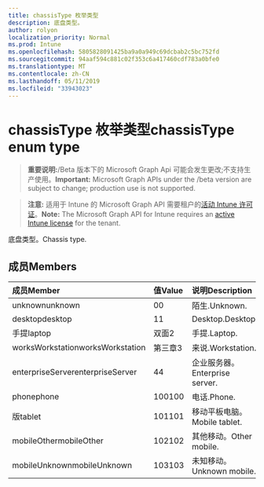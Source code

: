 ```yaml
---
title: chassisType 枚举类型
description: 底盘类型。
author: rolyon
localization_priority: Normal
ms.prod: Intune
ms.openlocfilehash: 5805828091425ba9a0a949c69dcbab2c5bc752fd
ms.sourcegitcommit: 94aaf594c881c02f353c6a417460cdf783a0bfe0
ms.translationtype: MT
ms.contentlocale: zh-CN
ms.lasthandoff: 05/11/2019
ms.locfileid: "33943023"
---
```

# <a name="chassistype-enum-type"></a><span data-ttu-id="c9a0f-103">chassisType 枚举类型</span><span class="sxs-lookup"><span data-stu-id="c9a0f-103">chassisType enum type</span></span>

> <span data-ttu-id="c9a0f-104">**重要说明:**/Beta 版本下的 Microsoft Graph Api 可能会发生更改;不支持生产使用。</span><span class="sxs-lookup"><span data-stu-id="c9a0f-104">**Important:** Microsoft Graph APIs under the /beta version are subject to change; production use is not supported.</span></span>

> <span data-ttu-id="c9a0f-105">**注意:** 适用于 Intune 的 Microsoft Graph API 需要租户的[活动 Intune 许可证](https://go.microsoft.com/fwlink/?linkid=839381)。</span><span class="sxs-lookup"><span data-stu-id="c9a0f-105">**Note:** The Microsoft Graph API for Intune requires an [active Intune license](https://go.microsoft.com/fwlink/?linkid=839381) for the tenant.</span></span>

<span data-ttu-id="c9a0f-106">底盘类型。</span><span class="sxs-lookup"><span data-stu-id="c9a0f-106">Chassis type.</span></span>

## <a name="members"></a><span data-ttu-id="c9a0f-107">成员</span><span class="sxs-lookup"><span data-stu-id="c9a0f-107">Members</span></span>
|<span data-ttu-id="c9a0f-108">成员</span><span class="sxs-lookup"><span data-stu-id="c9a0f-108">Member</span></span>|<span data-ttu-id="c9a0f-109">值</span><span class="sxs-lookup"><span data-stu-id="c9a0f-109">Value</span></span>|<span data-ttu-id="c9a0f-110">说明</span><span class="sxs-lookup"><span data-stu-id="c9a0f-110">Description</span></span>|
|:---|:---|:---|
|<span data-ttu-id="c9a0f-111">unknown</span><span class="sxs-lookup"><span data-stu-id="c9a0f-111">unknown</span></span>|<span data-ttu-id="c9a0f-112">0</span><span class="sxs-lookup"><span data-stu-id="c9a0f-112">0</span></span>|<span data-ttu-id="c9a0f-113">陌生.</span><span class="sxs-lookup"><span data-stu-id="c9a0f-113">Unknown.</span></span>|
|<span data-ttu-id="c9a0f-114">desktop</span><span class="sxs-lookup"><span data-stu-id="c9a0f-114">desktop</span></span>|<span data-ttu-id="c9a0f-115">1</span><span class="sxs-lookup"><span data-stu-id="c9a0f-115">1</span></span>|<span data-ttu-id="c9a0f-116">Desktop.</span><span class="sxs-lookup"><span data-stu-id="c9a0f-116">Desktop.</span></span>|
|<span data-ttu-id="c9a0f-117">手提</span><span class="sxs-lookup"><span data-stu-id="c9a0f-117">laptop</span></span>|<span data-ttu-id="c9a0f-118">双面</span><span class="sxs-lookup"><span data-stu-id="c9a0f-118">2</span></span>|<span data-ttu-id="c9a0f-119">手提.</span><span class="sxs-lookup"><span data-stu-id="c9a0f-119">Laptop.</span></span>|
|<span data-ttu-id="c9a0f-120">worksWorkstation</span><span class="sxs-lookup"><span data-stu-id="c9a0f-120">worksWorkstation</span></span>|<span data-ttu-id="c9a0f-121">第三章</span><span class="sxs-lookup"><span data-stu-id="c9a0f-121">3</span></span>|<span data-ttu-id="c9a0f-122">来说.</span><span class="sxs-lookup"><span data-stu-id="c9a0f-122">Workstation.</span></span>|
|<span data-ttu-id="c9a0f-123">enterpriseServer</span><span class="sxs-lookup"><span data-stu-id="c9a0f-123">enterpriseServer</span></span>|<span data-ttu-id="c9a0f-124">4</span><span class="sxs-lookup"><span data-stu-id="c9a0f-124">4</span></span>|<span data-ttu-id="c9a0f-125">企业服务器。</span><span class="sxs-lookup"><span data-stu-id="c9a0f-125">Enterprise server.</span></span>|
|<span data-ttu-id="c9a0f-126">phone</span><span class="sxs-lookup"><span data-stu-id="c9a0f-126">phone</span></span>|<span data-ttu-id="c9a0f-127">100</span><span class="sxs-lookup"><span data-stu-id="c9a0f-127">100</span></span>|<span data-ttu-id="c9a0f-128">电话.</span><span class="sxs-lookup"><span data-stu-id="c9a0f-128">Phone.</span></span>|
|<span data-ttu-id="c9a0f-129">版</span><span class="sxs-lookup"><span data-stu-id="c9a0f-129">tablet</span></span>|<span data-ttu-id="c9a0f-130">101</span><span class="sxs-lookup"><span data-stu-id="c9a0f-130">101</span></span>|<span data-ttu-id="c9a0f-131">移动平板电脑。</span><span class="sxs-lookup"><span data-stu-id="c9a0f-131">Mobile tablet.</span></span>|
|<span data-ttu-id="c9a0f-132">mobileOther</span><span class="sxs-lookup"><span data-stu-id="c9a0f-132">mobileOther</span></span>|<span data-ttu-id="c9a0f-133">102</span><span class="sxs-lookup"><span data-stu-id="c9a0f-133">102</span></span>|<span data-ttu-id="c9a0f-134">其他移动。</span><span class="sxs-lookup"><span data-stu-id="c9a0f-134">Other mobile.</span></span>|
|<span data-ttu-id="c9a0f-135">mobileUnknown</span><span class="sxs-lookup"><span data-stu-id="c9a0f-135">mobileUnknown</span></span>|<span data-ttu-id="c9a0f-136">103</span><span class="sxs-lookup"><span data-stu-id="c9a0f-136">103</span></span>|<span data-ttu-id="c9a0f-137">未知移动。</span><span class="sxs-lookup"><span data-stu-id="c9a0f-137">Unknown mobile.</span></span>|




